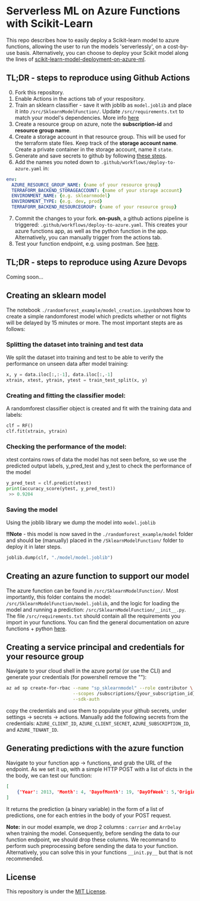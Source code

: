 # Serverless ML on Azure Functions with Scikit-Learn

This repo describes how to easily deploy a Scikit-learn model to azure functions, allowing the user to run the models 'serverlessly', on a cost-by-use basis. Alternatively, you can choose to deploy your Scikit model along the lines of [scikit-learn-model-deployment-on-azure-ml](https://learn.microsoft.com/en-us/azure/databricks/applications/mlflow/scikit-learn-model-deployment-on-azure-ml). 

## TL;DR - steps to reproduce using Github Actions
0. Fork this repository.
1. Enable Actions in the actions tab of your respository.
2. Train an sklearn classifier - save it with joblib as `model.joblib` and place it into `/src/SklearnModelFunction/`. Update `/src/requirements.txt` to match your model's dependencies. More info [here](#creating-an-sklearn-model)
3. Create a resource group on azure, note the **subscription-id** and **resource group name**. 
4. Create a storage account in that resource group. This will be used for the terraform state files. Keep track of the **storage account name**. Create a private container in the storage account, name it `state`. 
5. Generate and save secrets to github by following [these steps](#creating-a-service-principal-and-credentials-for-your-resource-group). 
6. Add the names you noted down to `.github/workflows/deploy-to-azure.yaml` in:
```yaml
env: 
  AZURE_RESOURCE_GROUP_NAME: {name of your resource group}
  TERRAFORM_BACKEND_STORAGEACCOUNT: {name of your storage account}
  ENVIRONMENT_NAME: {e.g. sklearnmodel}
  ENVIRONMENT_TYPE: {e.g. dev, prod}
  TERRAFORM_BACKEND_RESOURCEGROUP: {name of your resource group}
```
7. Commit the changes to your fork. **on-push**, a github actions pipeline is triggered: `.github/workflows/deploy-to-azure.yaml`. This creates your azure functions app, as well as the python function in the app. Alternatively, you can manually trigger from the actions tab. 
8. Test your function endpoint, e.g. using postman. See [here](#generating-predictions-with-the-azure-function). 

## TL;DR - steps to reproduce using Azure Devops

Coming soon...

## Creating an sklearn model
The notebook `./randomforest_example/model_creation.ipynb`shows how to create a simple randomforest model which predicts whether or not flights will be delayed by 15 minutes or more. The most important stepts are as follows: 

### Splitting the dataset into training and test data
We split the dataset into training and test to be able to verify the performance on unseen data after model training:
```py 
x, y = data.iloc[:,:-1], data.iloc[:,-1]
xtrain, xtest, ytrain, ytest = train_test_split(x, y)
```

### Creating and fitting the classifier model: 
A randomforest classifier object is created and fit with the training data and labels: 
```py
clf = RF()
clf.fit(xtrain, ytrain)
```

### Checking the performance of the model:
xtest contains rows of data the model has not seen before, so we use the predicted output labels, y_pred_test and y_test to check the performance of the model  
```py
y_pred_test = clf.predict(xtest)
print(accuracy_score(ytest, y_pred_test))
 >> 0.9204
```

### Saving the model
Using the joblib library we dump the model into `model.joblib`

**!!Note** -  this model is now saved in the `./randomforest_example/model` folder and should be (manually) placed in the `/SklearnModelFunction/` folder to deploy it in later steps. 
```py
joblib.dump(clf, "./model/model.joblib")
```

## Creating an azure function to support our model
The azure function can be found in `/src/SklearnModelFunction/`. Most importantly, this folder contains the model: `/src/SklearnModelFunction/model.joblib`, and the logic for loading the model and running a prediction: `/src/SklearnModelFunction/__init__.py`. The file `/src/requirements.txt` should contain all the requirements you import in your functions. You can find the general documentation on azure functions + python [here](https://learn.microsoft.com/en-us/azure/azure-functions/functions-reference-python?tabs=asgi%2Capplication-level).  


## Creating a service principal and credentials for your resource group
Navigate to your cloud shell in the azure portal (or use the CLI) and generate your credentials (for powershell remove the "\"): 

```bash
az ad sp create-for-rbac --name "sp_sklearnmodel" --role contributor \
                         --scopes /subscriptions/{your_subscription_id}/resourceGroups/{your_rg} \
                         --sdk-auth
```

copy the credentials and use them to populate your github secrets, under settings -> secrets -> actions. Manually add the following secrets from the credentials: `AZURE_CLIENT_ID`, `AZURE_CLIENT_SECRET`, `AZURE_SUBSCRIPTION_ID`, and `AZURE_TENANT_ID`. 

## Generating predictions with the azure function
Navigate to your function app -> functions, and grab the URL of the endpoint. As we set it up, with a simple HTTP POST with a list of dicts in the the body, we can test our function:

```json
[
    {'Year': 2013, 'Month': 4, 'DayofMonth': 19, 'DayOfWeek': 5,'OriginAirportID': 11433, 'DestAirportID': 13303, 'CRSDepTime': 837, 'DepDelay': '-3.0', 'DepDel15': 0.0, 'CRSArrTime': 1138, 'ArrDelay': 0.0, 'Cancelled': 0.0 }
] 
```

It returns the prediction (a binary variable) in the form of a list of predictions, one for each entries in the body of your POST request. 

**Note:** in our model example, we drop 2 columns : `carrier` and `ArrDelay` when training the model. Consequently, before sending the data to our function endpoint, we should drop these columns. We recommand to perform such preprocessing before sending the data to your function. Alternatively, you can solve this in your functions `__init.py__` but that is not recommended. 

## License
This repository is under the [MIT License](https://github.com/Jakob-98/serverless-ml-azure-functions-scitkit-learn/blob/master/licence.md).
